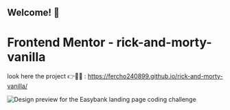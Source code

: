 
## Welcome! 👋

# Frontend Mentor - rick-and-morty-vanilla

look here the project 👉👨‍💻 : https://fercho240899.github.io/rick-and-morty-vanilla/

![Design preview for the Easybank landing page coding challenge](https://repository-images.githubusercontent.com/522797025/3ee67c03-744e-4987-a503-1ae4f8dfbf42)
	
